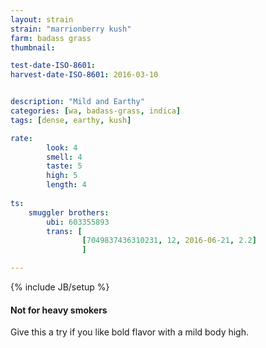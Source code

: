 ```yaml
---
layout: strain
strain: "marrionberry kush"
farm: badass grass
thumbnail: 

test-date-ISO-8601: 
harvest-date-ISO-8601: 2016-03-10 


description: "Mild and Earthy"
categories: [wa, badass-grass, indica]
tags: [dense, earthy, kush]

rate:
        look: 4
        smell: 4
        taste: 5
        high: 5
        length: 4
        
ts: 
    smuggler brothers:
        ubi: 603355893
        trans: [
                [7049837436310231, 12, 2016-06-21, 2.2]
                ]

---
```

{% include JB/setup %}

#### Not for heavy smokers

Give this a try if you like bold flavor with a mild body high.